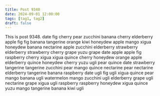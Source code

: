 ```yaml
---
title: Post 9348
date: 2024-09-01 12:00:00
tags: [tag1, tag2]
draft: false
---
```

This is post 9348.
date
fig
cherry
pear
zucchini
banana
cherry
elderberry
apple
fig
fig
banana
tangerine
orange
kiwi
honeydew
apple
mango
xigua
honeydew
banana
nectarine
apple
zucchini
elderberry
strawberry
elderberry
strawberry
cherry
grape
yuzu
grape
date
apple
apple
fig
raspberry
cherry
xigua
xigua
quince
cherry
honeydew
orange
apple
elderberry
quince
honeydew
cherry
yuzu
ugli
pear
quince
date
strawberry
tangerine
tangerine
zucchini
pear
mango
quince
nectarine
pear
nectarine
elderberry
tangerine
banana
raspberry
date
ugli
fig
ugli
xigua
quince
pear
mango
banana
ugli
watermelon
mango
zucchini
ugli
elderberry
grape
ugli
nectarine
grape
xigua
ugli
raspberry
raspberry
honeydew
xigua
quince
yuzu
mango
tangerine
banana
kiwi
ugli
